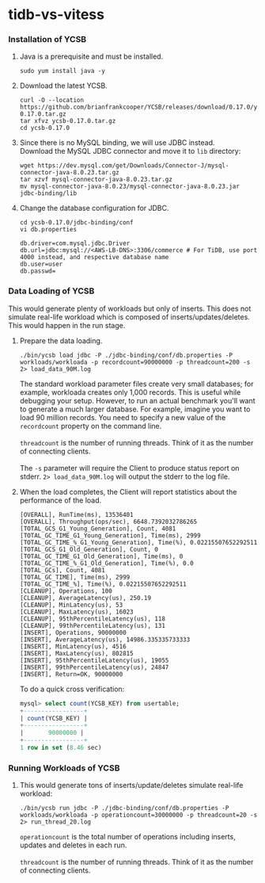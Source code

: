 # tidb-vs-vitess

### Installation of YCSB
1. Java is a prerequisite and must be installed.
   ```shell
   sudo yum install java -y
   ```
2. Download the latest YCSB.
   ```shell
   curl -O --location https://github.com/brianfrankcooper/YCSB/releases/download/0.17.0/ycsb-0.17.0.tar.gz
   tar xfvz ycsb-0.17.0.tar.gz
   cd ycsb-0.17.0
   ```
3. Since there is no MySQL binding, we will use JDBC instead.</br>
   Download the MySQL JDBC connector and move it to ```lib``` directory:
   ```shell
   wget https://dev.mysql.com/get/Downloads/Connector-J/mysql-connector-java-8.0.23.tar.gz
   tar xzvf mysql-connector-java-8.0.23.tar.gz
   mv mysql-connector-java-8.0.23/mysql-connector-java-8.0.23.jar jdbc-binding/lib
   ```
4. Change the database configuration for JDBC.
   ```shell
   cd ycsb-0.17.0/jdbc-binding/conf
   vi db.properties

   db.driver=com.mysql.jdbc.Driver
   db.url=jdbc:mysql://<AWS-LB-DNS>:3306/commerce # For TiDB, use port 4000 instead, and respective database name
   db.user=user
   db.passwd=
   ```   
### Data Loading of YCSB
This would generate plenty of workloads but only of inserts. This does not simulate real-life workload which is composed of inserts/updates/deletes. This would happen in the run stage.</br>

1. Prepare the data loading.</br>
   ```shell
   ./bin/ycsb load jdbc -P ./jdbc-binding/conf/db.properties -P workloads/workloada -p recordcount=90000000 -p threadcount=200 -s 2> load_data_90M.log
   ```
   The standard workload parameter files create very small databases; for example, workloada creates only 1,000 records. This is useful while debugging your setup. However, to run an actual benchmark you'll want to generate a much larger database. For example, imagine you want to load 90 million records. You need to specify a new value of the ```recordcount``` property on the command line.</br></br>
   ```threadcount``` is the number of running threads. Think of it as the number of connecting clients.</br></br>
   The ```-s``` parameter will require the Client to produce status report on stderr. ```2> load_data_90M.log``` will output the stderr to the log file.</br>

2. When the load completes, the Client will report statistics about the performance of the load. 
   ```shell
   [OVERALL], RunTime(ms), 13536401
   [OVERALL], Throughput(ops/sec), 6648.7392032786265
   [TOTAL_GCS_G1_Young_Generation], Count, 4081
   [TOTAL_GC_TIME_G1_Young_Generation], Time(ms), 2999
   [TOTAL_GC_TIME_%_G1_Young_Generation], Time(%), 0.02215507652292511
   [TOTAL_GCS_G1_Old_Generation], Count, 0
   [TOTAL_GC_TIME_G1_Old_Generation], Time(ms), 0
   [TOTAL_GC_TIME_%_G1_Old_Generation], Time(%), 0.0
   [TOTAL_GCs], Count, 4081
   [TOTAL_GC_TIME], Time(ms), 2999
   [TOTAL_GC_TIME_%], Time(%), 0.02215507652292511
   [CLEANUP], Operations, 100
   [CLEANUP], AverageLatency(us), 250.19
   [CLEANUP], MinLatency(us), 53
   [CLEANUP], MaxLatency(us), 16023
   [CLEANUP], 95thPercentileLatency(us), 118
   [CLEANUP], 99thPercentileLatency(us), 131
   [INSERT], Operations, 90000000
   [INSERT], AverageLatency(us), 14986.335335733333
   [INSERT], MinLatency(us), 4516
   [INSERT], MaxLatency(us), 802815
   [INSERT], 95thPercentileLatency(us), 19055
   [INSERT], 99thPercentileLatency(us), 24847
   [INSERT], Return=OK, 90000000
   ```
   To do a quick cross verification:
   ```sql
   mysql> select count(YCSB_KEY) from usertable;
   +-----------------+
   | count(YCSB_KEY) |
   +-----------------+
   |       90000000 |
   +-----------------+
   1 row in set (8.46 sec)
   ```
### Running Workloads of YCSB
1. This would generate tons of inserts/update/deletes simulate real-life workload:
   ```shell
   ./bin/ycsb run jdbc -P ./jdbc-binding/conf/db.properties -P workloads/workloada -p operationcount=30000000 -p threadcount=20 -s 2> run_thread_20.log
   ```
   ```operationcount``` is the total number of operations including inserts, updates and deletes in each run.</br></br>
   ```threadcount``` is the number of running threads. Think of it as the number of connecting clients.</br></br>
